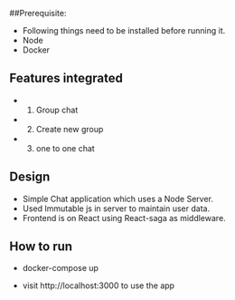##Prerequisite:

* Following things need to be installed before running it.
* Node
* Docker

## Features integrated

* 1. Group chat
* 2. Create new group
* 3. one to one chat

## Design

* Simple Chat application which uses a Node Server.
* Used Immutable js in server to maintain user data.
* Frontend is on React using React-saga as middleware.

## How to run

* docker-compose up

* visit http://localhost:3000 to use the app

